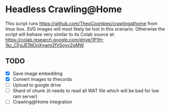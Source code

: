 # Headless Crawling@Home

This script runs https://github.com/TheoCoombes/crawlingathome from linux box. SVG images will most likely be lost in this scenario. Otherwise the script will behave very similar to its Colab source at: https://colab.research.google.com/drive/1P1H-1kc_CFgJE1NOnXywm2fVSoyv2gMW

## TODO
- [x] Save image embedding 
- [x] Convert images to tfrecords
- [ ] Upload to google drive
- [ ] Shard of chunk (it needs to read all WAT file which will be bad for low ram server)
- [ ] Crawling@Home integration
